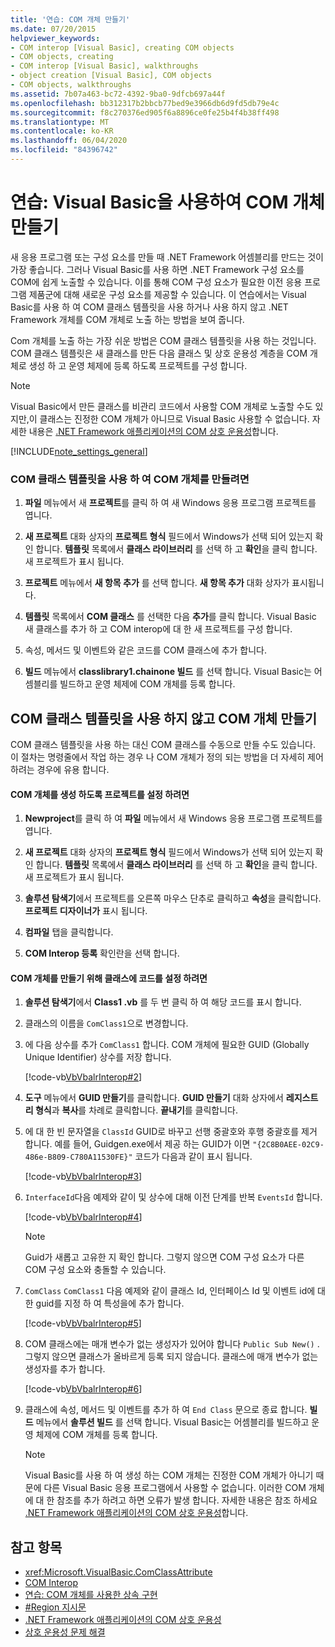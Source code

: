 ```yaml
---
title: '연습: COM 개체 만들기'
ms.date: 07/20/2015
helpviewer_keywords:
- COM interop [Visual Basic], creating COM objects
- COM objects, creating
- COM interop [Visual Basic], walkthroughs
- object creation [Visual Basic], COM objects
- COM objects, walkthroughs
ms.assetid: 7b07a463-bc72-4392-9ba0-9dfcb697a44f
ms.openlocfilehash: bb312317b2bbcb77bed9e3966db6d9fd5db79e4c
ms.sourcegitcommit: f8c270376ed905f6a8896ce0fe25b4f4b38ff498
ms.translationtype: MT
ms.contentlocale: ko-KR
ms.lasthandoff: 06/04/2020
ms.locfileid: "84396742"
---
```

# <a name="walkthrough-creating-com-objects-with-visual-basic"></a>연습: Visual Basic을 사용하여 COM 개체 만들기
새 응용 프로그램 또는 구성 요소를 만들 때 .NET Framework 어셈블리를 만드는 것이 가장 좋습니다. 그러나 Visual Basic를 사용 하면 .NET Framework 구성 요소를 COM에 쉽게 노출할 수 있습니다. 이를 통해 COM 구성 요소가 필요한 이전 응용 프로그램 제품군에 대해 새로운 구성 요소를 제공할 수 있습니다. 이 연습에서는 Visual Basic를 사용 하 여 COM 클래스 템플릿을 사용 하거나 사용 하지 않고 .NET Framework 개체를 COM 개체로 노출 하는 방법을 보여 줍니다.  
  
 Com 개체를 노출 하는 가장 쉬운 방법은 COM 클래스 템플릿을 사용 하는 것입니다. COM 클래스 템플릿은 새 클래스를 만든 다음 클래스 및 상호 운용성 계층을 COM 개체로 생성 하 고 운영 체제에 등록 하도록 프로젝트를 구성 합니다.  
  
> [!NOTE]
> Visual Basic에서 만든 클래스를 비관리 코드에서 사용할 COM 개체로 노출할 수도 있지만,이 클래스는 진정한 COM 개체가 아니므로 Visual Basic 사용할 수 없습니다. 자세한 내용은 [.NET Framework 애플리케이션의 COM 상호 운용성](com-interoperability-in-net-framework-applications.md)합니다.  
  
[!INCLUDE[note_settings_general](~/includes/note-settings-general-md.md)]  
  
### <a name="to-create-a-com-object-by-using-the-com-class-template"></a>COM 클래스 템플릿을 사용 하 여 COM 개체를 만들려면  
  
1. **파일** 메뉴에서 새 **프로젝트**를 클릭 하 여 새 Windows 응용 프로그램 프로젝트를 엽니다.  
  
2. **새 프로젝트** 대화 상자의 **프로젝트 형식** 필드에서 Windows가 선택 되어 있는지 확인 합니다. **템플릿** 목록에서 **클래스 라이브러리** 를 선택 하 고 **확인**을 클릭 합니다. 새 프로젝트가 표시 됩니다.  
  
3. **프로젝트** 메뉴에서 **새 항목 추가** 를 선택 합니다. **새 항목 추가** 대화 상자가 표시됩니다.  
  
4. **템플릿** 목록에서 **COM 클래스** 를 선택한 다음 **추가**를 클릭 합니다. Visual Basic 새 클래스를 추가 하 고 COM interop에 대 한 새 프로젝트를 구성 합니다.  
  
5. 속성, 메서드 및 이벤트와 같은 코드를 COM 클래스에 추가 합니다.  
  
6. **빌드** 메뉴에서 **classlibrary1.chainone 빌드** 를 선택 합니다. Visual Basic는 어셈블리를 빌드하고 운영 체제에 COM 개체를 등록 합니다.  
  
## <a name="creating-com-objects-without-the-com-class-template"></a>COM 클래스 템플릿을 사용 하지 않고 COM 개체 만들기  
 COM 클래스 템플릿을 사용 하는 대신 COM 클래스를 수동으로 만들 수도 있습니다. 이 절차는 명령줄에서 작업 하는 경우 나 COM 개체가 정의 되는 방법을 더 자세히 제어 하려는 경우에 유용 합니다.  
  
#### <a name="to-set-up-your-project-to-generate-a-com-object"></a>COM 개체를 생성 하도록 프로젝트를 설정 하려면  
  
1. **Newproject**를 클릭 하 여 **파일** 메뉴에서 새 Windows 응용 프로그램 프로젝트를 엽니다.  
  
2. **새 프로젝트** 대화 상자의 **프로젝트 형식** 필드에서 Windows가 선택 되어 있는지 확인 합니다. **템플릿** 목록에서 **클래스 라이브러리** 를 선택 하 고 **확인**을 클릭 합니다. 새 프로젝트가 표시 됩니다.  
  
3. **솔루션 탐색기**에서 프로젝트를 오른쪽 마우스 단추로 클릭하고 **속성**을 클릭합니다. **프로젝트 디자이너가** 표시 됩니다.  
  
4. **컴파일** 탭을 클릭합니다.  
  
5. **COM Interop 등록** 확인란을 선택 합니다.  
  
#### <a name="to-set-up-the-code-in-your-class-to-create-a-com-object"></a>COM 개체를 만들기 위해 클래스에 코드를 설정 하려면  
  
1. **솔루션 탐색기**에서 **Class1 .vb** 를 두 번 클릭 하 여 해당 코드를 표시 합니다.  
  
2. 클래스의 이름을 `ComClass1`으로 변경합니다.  
  
3. 에 다음 상수를 추가 `ComClass1` 합니다. COM 개체에 필요한 GUID (Globally Unique Identifier) 상수를 저장 합니다.  
  
     [!code-vb[VbVbalrInterop#2](~/samples/snippets/visualbasic/VS_Snippets_VBCSharp/VbVbalrInterop/VB/Class1.vb#2)]  
  
4. **도구** 메뉴에서 **GUID 만들기**를 클릭합니다. **GUID 만들기** 대화 상자에서 **레지스트리 형식**과 **복사**를 차례로 클릭합니다. **끝내기**를 클릭합니다.  
  
5. 에 대 한 빈 문자열을 `ClassId` GUID로 바꾸고 선행 중괄호와 후행 중괄호를 제거 합니다. 예를 들어, Guidgen.exe에서 제공 하는 GUID가 이면 `"{2C8B0AEE-02C9-486e-B809-C780A11530FE}"` 코드가 다음과 같이 표시 됩니다.  
  
     [!code-vb[VbVbalrInterop#3](~/samples/snippets/visualbasic/VS_Snippets_VBCSharp/VbVbalrInterop/VB/Class1.vb#3)]  
  
6. `InterfaceId`다음 예제와 같이 및 상수에 대해 이전 단계를 반복 `EventsId` 합니다.  
  
     [!code-vb[VbVbalrInterop#4](~/samples/snippets/visualbasic/VS_Snippets_VBCSharp/VbVbalrInterop/VB/Class1.vb#4)]  
  
    > [!NOTE]
    > Guid가 새롭고 고유한 지 확인 합니다. 그렇지 않으면 COM 구성 요소가 다른 COM 구성 요소와 충돌할 수 있습니다.  
  
7. `ComClass` `ComClass1` 다음 예제와 같이 클래스 Id, 인터페이스 Id 및 이벤트 id에 대 한 guid를 지정 하 여 특성을에 추가 합니다.  
  
     [!code-vb[VbVbalrInterop#5](~/samples/snippets/visualbasic/VS_Snippets_VBCSharp/VbVbalrInterop/VB/Class1.vb#5)]  
  
8. COM 클래스에는 매개 변수가 없는 생성자가 있어야 합니다 `Public Sub New()` . 그렇지 않으면 클래스가 올바르게 등록 되지 않습니다. 클래스에 매개 변수가 없는 생성자를 추가 합니다.  
  
     [!code-vb[VbVbalrInterop#6](~/samples/snippets/visualbasic/VS_Snippets_VBCSharp/VbVbalrInterop/VB/Class1.vb#6)]  
  
9. 클래스에 속성, 메서드 및 이벤트를 추가 하 여 `End Class` 문으로 종료 합니다. **빌드** 메뉴에서 **솔루션 빌드** 를 선택 합니다. Visual Basic는 어셈블리를 빌드하고 운영 체제에 COM 개체를 등록 합니다.  
  
    > [!NOTE]
    > Visual Basic를 사용 하 여 생성 하는 COM 개체는 진정한 COM 개체가 아니기 때문에 다른 Visual Basic 응용 프로그램에서 사용할 수 없습니다. 이러한 COM 개체에 대 한 참조를 추가 하려고 하면 오류가 발생 합니다. 자세한 내용은 참조 하세요 [.NET Framework 애플리케이션의 COM 상호 운용성](com-interoperability-in-net-framework-applications.md)합니다.  
  
## <a name="see-also"></a>참고 항목

- <xref:Microsoft.VisualBasic.ComClassAttribute>
- [COM Interop](index.md)
- [연습: COM 개체를 사용한 상속 구현](walkthrough-implementing-inheritance-with-com-objects.md)
- [#Region 지시문](../../language-reference/directives/region-directive.md)
- [.NET Framework 애플리케이션의 COM 상호 운용성](com-interoperability-in-net-framework-applications.md)
- [상호 운용성 문제 해결](troubleshooting-interoperability.md)
